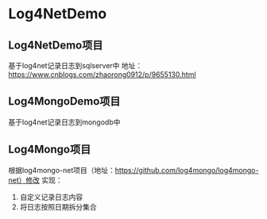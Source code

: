 # Log4NetDemo
## Log4NetDemo项目
基于log4net记录日志到sqlserver中
地址：https://www.cnblogs.com/zhaorong0912/p/9655130.html

## Log4MongoDemo项目
基于log4net记录日志到mongodb中

## Log4Mongo项目
根据log4mongo-net项目（地址：https://github.com/log4mongo/log4mongo-net）修改
实现：
1. 自定义记录日志内容
2. 将日志按照日期拆分集合
